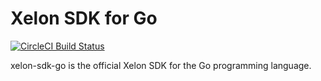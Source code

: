 # Xelon SDK for Go

[![CircleCI Build Status](https://circleci.com/gh/Xelon-AG/xelon-sdk-go.svg?style=shield)](https://circleci.com/gh/Xelon-AG/xelon-sdk-go)

xelon-sdk-go is the official Xelon SDK for the Go programming language.
